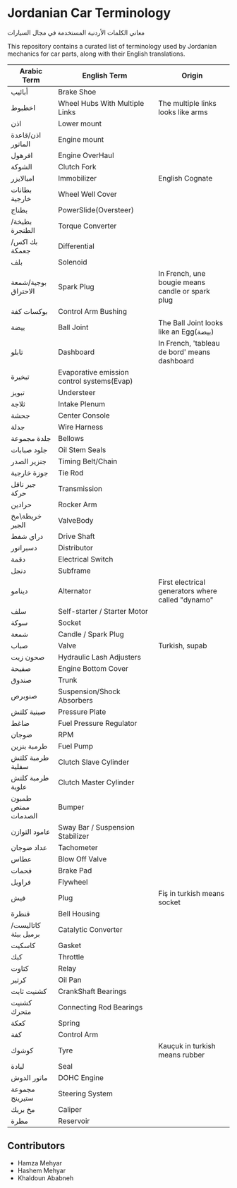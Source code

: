 # Jordanian Car Terminology
معاني الكلمات الأردنية المستخدمة في مجال السيارات

This repository contains a curated list of terminology used by Jordanian mechanics for car parts, along with their English translations.

| Arabic Term        | English Term                     | Origin                                             |
|--------------------|----------------------------------|----------------------------------------------------|
| أبائيب             | Brake Shoe                                |                                                    |
| اخطبوط             | Wheel Hubs With Multiple Links            | The multiple links looks like arms                 |
| اذن                | Lower mount                               |                                                    |
| اذن/قاعدة الماتور  | Engine mount                              |                                                    |
| افرهول             | Engine OverHaul                           |                                                    |
| الشوكة             | Clutch Fork                               |                                                    |
| امبالايزر           | Immobilizer                               | English Cognate                                    |
| بطانات خارجية      | Wheel Well Cover                          |                                                    |
| بطناج              | PowerSlide(Oversteer)                     |                                                    |
| بطيخة/الطنجرة      | Torque Converter                          |                                                    |
| بك اكس/جعمكة       | Differential                              |                                                    |
| بلف                | Solenoid                                  |                                                    |
| بوجية/شمعة الاحتراق | Spark Plug                                | In French, une bougie means candle or spark plug   |
| بوكسات كفة         | Control Arm Bushing                       |                                                    |
| بيضة               | Ball Joint                                | The Ball Joint looks like an Egg(بيضة)             |
| تابلو              | Dashboard                                 | In French, 'tableau de bord' means dashboard       |
| تبخيرة             | Evaporative emission control systems(Evap)|                                                    |
| تبويز              | Understeer                                |                                                    |
| ثلاجة               | Intake Plenum                             |                                                    |
| جحشة               | Center Console                            |                                                    |
| جدلة               | Wire Harness                              |                                                    |
| جلدة مجموعة        | Bellows                                   |                                                    |
| جلود صبابات        | Oil Stem Seals                            |                                                    |
| جنزير الصدر        | Timing Belt/Chain                         |                                                    |
| جوزة خارجية        | Tie Rod                                   |                                                    |
| جير ناقل حركة      | Transmission                              |                                                    |
| حرادين             | Rocker Arm                                |                                                    |
| خريطة\مخ الجير     | ValveBody                                 |                                                    |
| دراي شفط           | Drive Shaft                               |                                                    |
| دسبراتور           | Distributor                               |                                                    |
| دقمة               | Electrical Switch                         |                                                    |
| دنجل               | Subframe                                  |                                                    |
| دينامو             | Alternator                                | First electrical generators where called "dynamo"  |
| سلف                | Self-starter / Starter Motor              |                                                    |
| سوكة               | Socket                                    |                                                    |
| شمعة               | Candle / Spark Plug                       |                                                    |
| صباب               | Valve                                     | Turkish, supab                                     |
| صحون زيت           | Hydraulic Lash Adjusters                  |                                                    |
| صفيحة              | Engine Bottom Cover                       |                                                    |
| صندوق              | Trunk                                     |                                                    |
| صنوبرص             | Suspension/Shock Absorbers                |                                                    |
| صينية كلتش         | Pressure Plate                            |                                                    |
| ضاغط               | Fuel Pressure Regulator                   |                                                    |
| ضوجان              | RPM                                       |                                                    |
| طرمبة بنزين        | Fuel Pump                                 |                                                    |
| طرمبة كلتش سفلية   | Clutch Slave Cylinder                     |                                                    |
| طرمبة كلتش علوية   | Clutch Master Cylinder                    |                                                    |
| طمبون ممتص الصدمات | Bumper                                    |                                                    |
| عامود التوازن      | Sway Bar / Suspension Stabilizer          |                                                    |
| عداد ضوجان         | Tachometer                                |                                                    |
| عطاس               | Blow Off Valve                            |                                                    |
| فحمات              | Brake Pad                                 |                                                    |
| فراويل             | Flywheel                                  |                                                    |
| فيش                | Plug                                      | Fiş in turkish means socket                        |
| قنطرة              | Bell Housing                              |                                                    |
| كاتاليست/برميل بيئة| Catalytic Converter                       |                                                    |
| كاسكيت             | Gasket                                    |                                                    |
| كبك                | Throttle                                  |                                                    |
| كتاوت              | Relay                                     |                                                    |
| كرتير              | Oil Pan                                   |                                                    |
| كشنيت ثابت         | CrankShaft Bearings                       |                                                    |
| كشنيت متحرك        | Connecting Rod Bearings                   |                                                    |
| كعكة               | Spring                                    |                                                    |
| كفة                | Control Arm                               |                                                    |
| كوشوك              | Tyre                                      | Kauçuk in turkish means rubber                     |
| لبادة              | Seal                                      |                                                    |
| ماتور الدوش        | DOHC Engine                               |                                                    |
| مجموعة ستيرينج     | Steering System                           |                                                    |
| مخ بريك            | Caliper                                   |                                                    |
| مطرة               | Reservoir                                 |                                                    |


## Contributors

- Hamza Mehyar
- Hashem Mehyar
- Khaldoun Ababneh
